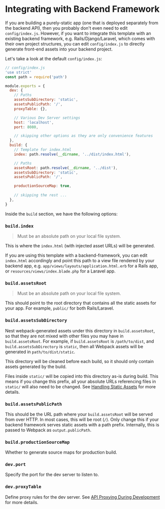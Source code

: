 # Integrating with Backend Framework

If you are building a purely-static app (one that is deployed separately from the backend API), then you probably don't even need to edit `config/index.js`. However, if you want to integrate this template with an existing backend framework, e.g. Rails/Django/Laravel, which comes with their own project structures, you can edit `config/index.js` to directly generate front-end assets into your backend project.

Let's take a look at the default `config/index.js`:

``` js
// config/index.js
'use strict'
const path = require('path')

module.exports = {
  dev: {
    // Paths
    assetsSubDirectory: 'static',
    assetsPublicPath: '/',
    proxyTable: {},

    // Various Dev Server settings
    host: 'localhost',
    port: 8080, 

    // skipping other options as they are only convenience features
  },
  build: {
    // Template for index.html
    index: path.resolve(__dirname, '../dist/index.html'),

    // Paths
    assetsRoot: path.resolve(__dirname, '../dist'),
    assetsSubDirectory: 'static',
    assetsPublicPath: '/',

    productionSourceMap: true,
    
    // skipping the rest ...
  },
}
```

Inside the `build` section, we have the following options:

### `build.index`

> Must be an absolute path on your local file system.

This is where the `index.html` (with injected asset URLs) will be generated.

If you are using this template with a backend-framework, you can edit `index.html` accordingly and point this path to a view file rendered by your backend app, e.g. `app/views/layouts/application.html.erb` for a Rails app, or `resources/views/index.blade.php` for a Laravel app.

### `build.assetsRoot`

> Must be an absolute path on your local file system.

This should point to the root directory that contains all the static assets for your app. For example, `public/` for both Rails/Laravel.

### `build.assetsSubDirectory`

Nest webpack-generated assets under this directory in `build.assetsRoot`, so that they are not mixed with other files you may have in `build.assetsRoot`. For example, if `build.assetsRoot` is `/path/to/dist`, and `build.assetsSubDirectory` is `static`, then all Webpack assets will be generated in `path/to/dist/static`.

This directory will be cleaned before each build, so it should only contain assets generated by the build.

Files inside `static/` will be copied into this directory as-is during build. This means if you change this prefix, all your absolute URLs referencing files in `static/` will also need to be changed. See [Handling Static Assets](static.md) for more details.

### `build.assetsPublicPath`

This should be the URL path where your `build.assetsRoot` will be served from over HTTP. In most cases, this will be root (`/`). Only change this if your backend framework serves static assets with a path prefix. Internally, this is passed to Webpack as `output.publicPath`.

### `build.productionSourceMap`

Whether to generate source maps for production build.

### `dev.port`

Specify the port for the dev server to listen to.

### `dev.proxyTable`

Define proxy rules for the dev server. See [API Proxying During Development](proxy.md) for more details.
